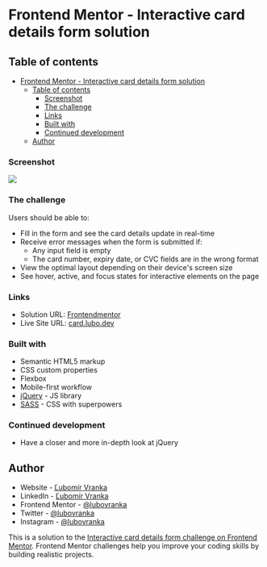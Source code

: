 # Frontend Mentor - Interactive card details form solution

## Table of contents

- [Frontend Mentor - Interactive card details form solution](#frontend-mentor---interactive-card-details-form-solution)
  - [Table of contents](#table-of-contents)
    - [Screenshot](#screenshot)
    - [The challenge](#the-challenge)
    - [Links](#links)
    - [Built with](#built-with)
    - [Continued development](#continued-development)
  - [Author](#author)

### Screenshot

![](./screenshot.jpg)

### The challenge

Users should be able to:

- Fill in the form and see the card details update in real-time
- Receive error messages when the form is submitted if:
  - Any input field is empty
  - The card number, expiry date, or CVC fields are in the wrong format
- View the optimal layout depending on their device's screen size
- See hover, active, and focus states for interactive elements on the page

### Links

- Solution URL: [Frontendmentor](https://www.frontendmentor.io/solutions/interactive-card-details-form-with-jquery-W1etEE7-P_)
- Live Site URL: [card.lubo.dev](https://card.lubo.dev)

### Built with

- Semantic HTML5 markup
- CSS custom properties
- Flexbox
- Mobile-first workflow
- [jQuery](https://jquery.com/) - JS library
- [SASS](https://sass-lang.com/) - CSS with superpowers

### Continued development

- Have a closer and more in-depth look at jQuery

## Author

- Website - [Ľubomír Vranka](https://lubo.dev)
- LinkedIn - [Ľubomír Vranka](https://www.linkedin.com/in/lubovranka)
- Frontend Mentor - [@lubovranka](https://www.frontendmentor.io/profile/lubovranka)
- Twitter - [@lubovranka](https://www.twitter.com/lubovranka)
- Instagram - [@lubovranka](https://www.instagram.com/lubovranka)

This is a solution to the [Interactive card details form challenge on Frontend Mentor](https://www.frontendmentor.io/challenges/interactive-card-details-form-XpS8cKZDWw). Frontend Mentor challenges help you improve your coding skills by building realistic projects. 
